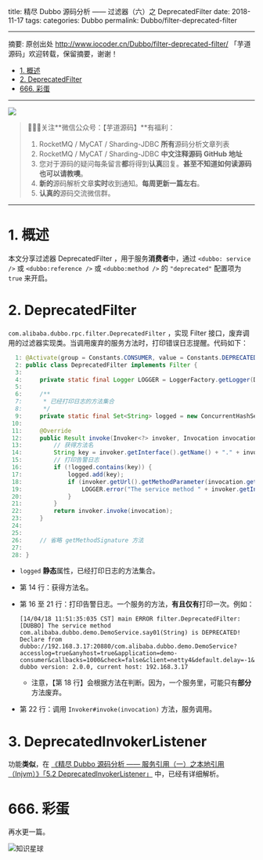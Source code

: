 title: 精尽 Dubbo 源码分析 —— 过滤器（六）之 DeprecatedFilter
date: 2018-11-17
tags:
categories: Dubbo
permalink: Dubbo/filter-deprecated-filter

-------

摘要: 原创出处 http://www.iocoder.cn/Dubbo/filter-deprecated-filter/ 「芋道源码」欢迎转载，保留摘要，谢谢！

- [1. 概述](http://www.iocoder.cn/Dubbo/filter-deprecated-filter/)
- [2. DeprecatedFilter](http://www.iocoder.cn/Dubbo/filter-deprecated-filter/)
- [666. 彩蛋](http://www.iocoder.cn/Dubbo/filter-deprecated-filter/)

-------

![](http://www.iocoder.cn/images/common/wechat_mp_2017_07_31.jpg)

> 🙂🙂🙂关注**微信公众号：【芋道源码】**有福利：  
> 1. RocketMQ / MyCAT / Sharding-JDBC **所有**源码分析文章列表  
> 2. RocketMQ / MyCAT / Sharding-JDBC **中文注释源码 GitHub 地址**  
> 3. 您对于源码的疑问每条留言**都**将得到**认真**回复。**甚至不知道如何读源码也可以请教噢**。  
> 4. **新的**源码解析文章**实时**收到通知。**每周更新一篇左右**。  
> 5. **认真的**源码交流微信群。

-------

# 1. 概述

本文分享过滤器 DeprecatedFilter ，用于服务**消费者**中，通过 `<dubbo: service />` 或 `<dubbo:reference />` 或 `<dubbo:method />` 的 `"deprecated"` 配置项为 `true` 来开启。

# 2. DeprecatedFilter

`com.alibaba.dubbo.rpc.filter.DeprecatedFilter` ，实现 Filter 接口，废弃调用的过滤器实现类。当调用废弃的服务方法时，打印错误日志提醒。代码如下：

```Java
  1: @Activate(group = Constants.CONSUMER, value = Constants.DEPRECATED_KEY)
  2: public class DeprecatedFilter implements Filter {
  3: 
  4:     private static final Logger LOGGER = LoggerFactory.getLogger(DeprecatedFilter.class);
  5: 
  6:     /**
  7:      * 已经打印日志的方法集合
  8:      */
  9:     private static final Set<String> logged = new ConcurrentHashSet<String>();
 10: 
 11:     @Override
 12:     public Result invoke(Invoker<?> invoker, Invocation invocation) throws RpcException {
 13:         // 获得方法名
 14:         String key = invoker.getInterface().getName() + "." + invocation.getMethodName();
 15:         // 打印告警日志
 16:         if (!logged.contains(key)) {
 17:             logged.add(key);
 18:             if (invoker.getUrl().getMethodParameter(invocation.getMethodName(), Constants.DEPRECATED_KEY, false)) {
 19:                 LOGGER.error("The service method " + invoker.getInterface().getName() + "." + getMethodSignature(invocation) + " is DEPRECATED! Declare from " + invoker.getUrl());
 20:             }
 21:         }
 22:         return invoker.invoke(invocation);
 23:     }
 24: 
 25:     
 26:     // 省略 getMethodSignature 方法
 27: 
 28: }
```

* `logged` **静态**属性，已经打印日志的方法集合。
* 第 14 行：获得方法名。
* 第 16 至 21 行：打印告警日志。一个服务的方法，**有且仅有**打印一次。例如：

    ```
    [14/04/18 11:51:35:035 CST] main ERROR filter.DeprecatedFilter:  [DUBBO] The service method com.alibaba.dubbo.demo.DemoService.say01(String) is DEPRECATED! Declare from dubbo://192.168.3.17:20880/com.alibaba.dubbo.demo.DemoService?accesslog=true&anyhost=true&application=demo-consumer&callbacks=1000&check=false&client=netty4&default.delay=-1&default.retries=0&delay=-1&deprecated=false&dubbo=2.0.0&generic=false&interface=com.alibaba.dubbo.demo.DemoService&methods=sayHello,callbackParam,say03,say04,say01,bye,say02&payload=1000&pid=16820&qos.port=33333&register.ip=192.168.3.17&remote.timestamp=1523720843597&say01.deprecated=true&sayHello.async=true&server=netty4&service.filter=demo&side=consumer&timeout=100000&timestamp=1523721049491, dubbo version: 2.0.0, current host: 192.168.3.17
    ```
    * 注意，【第 18 行】会根据方法在判断。因为，一个服务里，可能只有**部分**方法废弃。

* 第 22 行：调用 `Invoker#invoke(invocation)` 方法，服务调用。

# 3. DeprecatedInvokerListener

功能**类似**，在 [《精尽 Dubbo 源码分析 —— 服务引用（一）之本地引用（Injvm）》「5.2 DeprecatedInvokerListener」](http://www.iocoder.cn/Dubbo/reference-refer-local/?self) 中，已经有详细解析。

# 666. 彩蛋

再水更一篇。

![知识星球](http://www.iocoder.cn/images/Architecture/2017_12_29/01.png)




